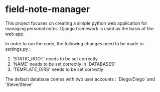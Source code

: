 field-note-manager
==================

This project focuses on creating a simple python web application for managing personal notes. Django framework is used as the basis of the web app.

In order to run the code, the following changes need to be made to settings.py :

1. 'STATIC_ROOT' needs to be set correctly
2. 'NAME' needs to be set correctly in 'DATABASES'
3. 'TEMPLATE_DIRS' needs to be set correctly

The default database comes with two user accounts : 'Diego/Diego' and 'Steve/Steve'
